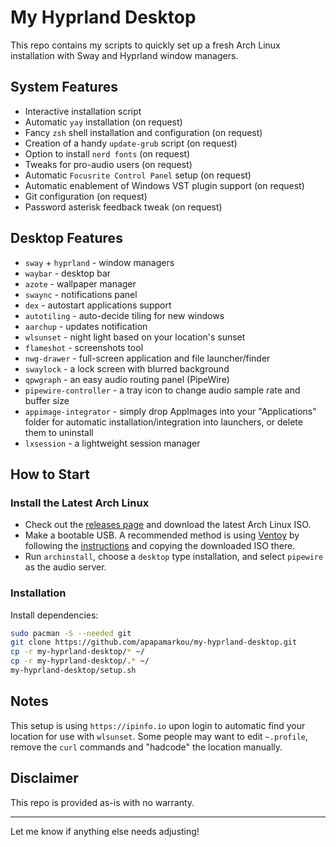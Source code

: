 # My Hyprland Desktop

This repo contains my scripts to quickly set up a fresh Arch Linux installation with Sway and Hyprland window managers.

## System Features

- Interactive installation script
- Automatic `yay` installation (on request)
- Fancy `zsh` shell installation and configuration (on request)
- Creation of a handy `update-grub` script (on request)
- Option to install `nerd fonts` (on request)
- Tweaks for pro-audio users (on request)
- Automatic `Focusrite Control Panel` setup (on request)
- Automatic enablement of Windows VST plugin support (on request)
- Git configuration (on request)
- Password asterisk feedback tweak (on request)

## Desktop Features

- `sway` + `hyprland` - window managers
- `waybar` - desktop bar
- `azote` - wallpaper manager
- `swaync` - notifications panel
- `dex` - autostart applications support
- `autotiling` - auto-decide tiling for new windows
- `aarchup` - updates notification
- `wlsunset` - night light based on your location's sunset
- `flameshot` - screenshots tool
- `nwg-drawer` - full-screen application and file launcher/finder
- `swaylock` - a lock screen with blurred background
- `qpwgraph` - an easy audio routing panel (PipeWire)
- `pipewire-controller` - a tray icon to change audio sample rate and buffer size
- `appimage-integrator` - simply drop AppImages into your "Applications" folder for automatic installation/integration into launchers, or delete them to uninstall
- `lxsession` - a lightweight session manager

## How to Start

### Install the Latest Arch Linux

- Check out the [releases page](https://archlinux.org/releng/releases/) and download the latest Arch Linux ISO.
- Make a bootable USB. A recommended method is using [Ventoy](https://www.ventoy.net/en/download.html) by following the [instructions](https://www.ventoy.net/en/doc_start.html) and copying the downloaded ISO there.
- Run `archinstall`, choose a `desktop` type installation, and select `pipewire` as the audio server.

### Installation

Install dependencies:
```bash
sudo pacman -S --needed git
git clone https://github.com/apapamarkou/my-hyprland-desktop.git
cp -r my-hyprland-desktop/* ~/
cp -r my-hyprland-desktop/.* ~/
my-hyprland-desktop/setup.sh
```

## Notes

This setup is using `https://ipinfo.io` upon login to automatic find your location for use with `wlsunset`. Some people may want to edit `~.profile`, remove the `curl` commands and "hadcode" the location manually.

## Disclaimer

This repo is provided as-is with no warranty.

---

Let me know if anything else needs adjusting!
